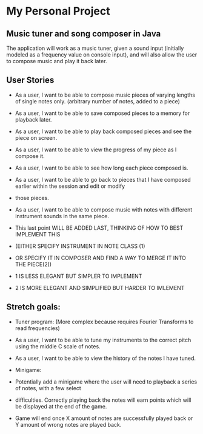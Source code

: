 # My Personal Project

## Music tuner and song composer in Java
The application will work as a music tuner, given a sound input (initially modeled as a frequency value on
console input), and will also allow the user to compose music and play it back later. 

## User Stories

- As a user, I want to be able to compose music pieces of varying lengths of single notes only.
(arbitrary number of notes, added to a piece)
- As a user, I want to be able to save composed pieces to a memory for playback later. 
- As a user, I want to be able to play back composed pieces and see the piece on screen.
- As a user, I want to be able to view the progress of my piece as I compose it. 
- As a user, I want to be able to see how long each piece composed is.
- As a user, I want to be able to go back to pieces that I have composed earlier within the session and edit or modify
- those pieces. 


- As a user, I want to be able to compose music with notes with different instrument sounds in the same piece.
- This last point WILL BE ADDED LAST, THINKING OF HOW TO BEST IMPLEMENT THIS 
- (EITHER SPECIFY INSTRUMENT IN NOTE CLASS (1)
- OR SPECIFY IT IN COMPOSER AND FIND A WAY TO MERGE IT INTO THE PIECE(2))
- 1 IS LESS ELEGANT BUT SIMPLER TO IMPLEMENT
- 2 IS MORE ELEGANT AND SIMPLIFIED BUT HARDER TO IMLEMENT

## Stretch goals:
- Tuner program: (More complex because requires Fourier Transforms to read frequencies)
- As a user, I want to be able to tune my instruments to the correct pitch using the middle C scale of notes.
- As a user, I want to be able to view the history of the notes I have tuned.

- Minigame:
- Potentially add a minigame where the user will need to playback a series of notes, with a few select
- difficulties. Correctly playing back the notes will earn points which will be displayed at the end of the game.
- Game will end once X amount of notes are successfully played back or Y amount of wrong notes are played back.
